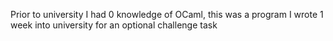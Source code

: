 Prior to university I had 0 knowledge of OCaml, this was a program I wrote 1 week into university for an optional challenge task
